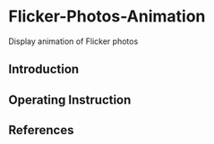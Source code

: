 # Flicker-Photos-Animation
Display animation of Flicker photos

## Introduction
## Operating Instruction
## References

